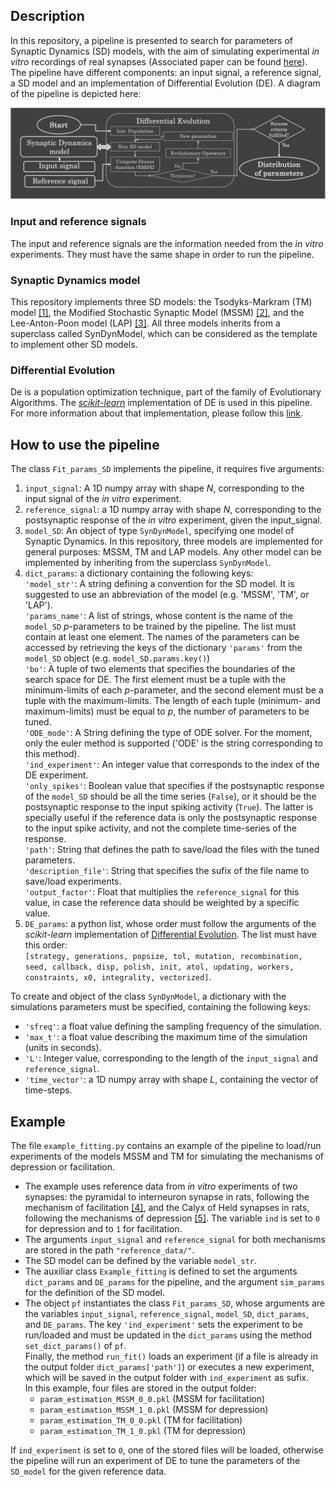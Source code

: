 ## Description
In this repository, a pipeline is presented to search for 
parameters of Synaptic Dynamics (SD) models, with the aim of simulating 
experimental _in vitro_ recordings of real synapses (Associated paper can be found [here](https://www.esann.org/sites/default/files/proceedings/2025/ES2025-111.pdf)). The pipeline have 
different components: an input signal, a reference signal, a SD model 
and an implementation of Differential Evolution (DE).
A diagram of the pipeline is depicted here:

![This is the pipeline](pipeline_.png)

### Input and reference signals
The input and reference signals are the information needed from the _in vitro_
experiments. They must have the same shape in order to run the pipeline.

### Synaptic Dynamics model
This repository implements three SD models: the Tsodyks-Markram (TM) model [[1]](http://www.scholarpedia.org/article/Short-term_synaptic_plasticity),
the Modified Stochastic Synaptic Model (MSSM) [[2]](https://ul.qucosa.de/landing-page/?tx_dlf[id]=https%3A%2F%2Ful.qucosa.de%2Fapi%2Fqucosa%253A11334%2Fmets),
and the Lee-Anton-Poon model (LAP) [[3]](https://link.springer.com/10.1007/s10827-008-0122-6).
All three models inherits from a superclass called SynDynModel, which can be 
considered as the template to implement other SD models.

### Differential Evolution 
De is a population optimization technique, part of the family of Evolutionary
Algorithms. The [_scikit-learn_](https://scikit-learn.org/stable/) implementation
of DE is used in this pipeline. For more information about that implementation,
please follow this [link](https://docs.scipy.org/doc/scipy/reference/generated/scipy.optimize.differential_evolution.html).

## How to use the pipeline
The class ```Fit_params_SD``` implements the pipeline, it requires five arguments:
1. ```input_signal```: A 1D numpy array with shape _N_, corresponding to the input 
signal of the _in vitro_ experiment.
2. ```reference_signal```: a 1D numpy array with shape _N_, corresponding to the
postsynaptic response of the _in vitro_ experiment, given the input_signal.
3. ```model_SD```: An object of type ```SynDynModel```, specifying one model of Synaptic
Dynamics. In this repository, three models are implemented for general purposes:
MSSM, TM and LAP models. Any other model can be implemented by inheriting from 
the superclass ```SynDynModel```.
4. ```dict_params```: a dictionary containing the following keys:  
   ```'model_str'```: A string defining a convention for the SD model. It is suggested
   to use an abbreviation of the model (e.g. 'MSSM', 'TM', or 'LAP').  
   ```'params_name'```: A list of strings, whose content is the name of the ```model_SD``` 
   _p_-parameters to be trained by the pipeline. The list must contain at least one 
   element. The names of the parameters can be accessed by retrieving the keys 
   of the dictionary ```'params'``` from the ```model_SD``` object (e.g. ```model_SD.params.key()```)  
   ```'bo'```: A tuple of two elements that specifies the boundaries of the search space 
   for DE. The first element must be a tuple with the minimum-limits of each _p_-parameter,
   and the second element must be a tuple with the maximum-limits. The length of each
   tuple (minimum- and maximum-limits) must be equal to _p_, the number of parameters
   to be tuned.  
   ```'ODE_mode'```: A String defining the type of ODE solver. For the moment, only the euler
    method is supported ('ODE' is the string corresponding to this method).     
   ```'ind_experiment'```: An integer value that corresponds to the index of the DE experiment.  
   ```'only_spikes'```: Boolean value that specifies if the postsynaptic response of the 
   ```model_SD``` should be all the time series (```False```), or it should be the postsynaptic
   response to the input spiking activity (```True```). The latter is specially useful if 
   the reference data is only the postsynaptic response to the input spike activity, 
   and not the complete time-series of the response.  
   ```'path'```: String that defines the path to save/load the files with the tuned parameters.    
   ```'description_file'```: String that specifies the sufix of the file name to save/load 
   experiments.    
   ```'output_factor'```: Float that multiplies the ```reference_signal``` for this value, in case
   the reference data should be weighted by a specific value.  
5. ```DE_params```: a python list, whose order must follow the arguments of the 
   _scikit-learn_ implementation of [Differential Evolution](https://docs.scipy.org/doc/scipy/reference/generated/scipy.optimize.differential_evolution.html). 
   The list must have this order:  
   ```[strategy, generations, popsize, tol, mutation, recombination, seed, callback, disp, polish, init, atol, updating, workers, constraints, x0, integrality, vectorized]```. 

To create and object of the class ```SynDynModel```, a dictionary with the simulations parameters
must be specified, containing the following keys:
* ```'sfreq'```: a float value defining the sampling frequency of the simulation.  
* ```'max_t'```: a float value describing the maximum time of the simulation (units in seconds). 
* ```'L'```: Integer value, corresponding to the length of the ```input_signal``` and ```reference_signal```.
* ```'time_vector'```: a 1D numpy array with shape _L_, containing the vector of time-steps.

## Example
The file ```example_fitting.py``` contains an example of the pipeline to load/run experiments of 
the models MSSM and TM for simulating the mechanisms of depression or facilitation.  
* The example uses reference data from _in vitro_ experiments of two synapses: the pyramidal 
  to interneuron synapse in rats, following the mechanism of facilitation [[4]](https://doi.org/10.1073/pnas.95.9.5323), 
  and the Calyx of Held synapses in rats, following the mechanisms of depression [[5]](https://doi.org/10.1523/JNEUROSCI.17-21-08137.1997).
  The variable ```ind``` is set to ```0``` for depression and to ```1``` for facilitation.
* The arguments ```input_signal``` and ```reference_signal``` for both mechanisms are stored 
  in the path ```"reference_data/"```.  
* The SD model can be defined by the variable ```model_str```. 
* The auxiliar class ```Example_fitting``` is defined to set the arguments ```dict_params``` 
  and ```DE_params``` for the pipeline, and the argument ```sim_params``` for the definition of the SD model.
* The object ```pf``` instantiates the class ```Fit_params_SD```, whose arguments are the 
  variables ```input_signal```, ```reference_signal```, ```model_SD```, ```dict_params```, and
  ```DE_params```. 
  The key ```'ind_experiment'``` sets the experiment to be run/loaded and must be updated in
  the ```dict_params``` using the method ```set_dict_params()``` of ```pf```.  
  Finally, the method ```run_fit()``` loads an experiment (if a file is already in the 
  output folder ```dict_params['path']```) or executes a new experiment, which will be saved 
  in the output folder with ```ind_experiment``` as sufix.  
  In this example, four files are stored in the output folder:  
  * ```param_estimation_MSSM_0_0.pkl``` (MSSM for facilitation)
  * ```param_estimation_MSSM_1_0.pkl``` (MSSM for depression)
  * ```param_estimation_TM_0_0.pkl``` (TM for facilitation)
  * ```param_estimation_TM_1_0.pkl``` (TM for depression)  

If ```ind_experiment``` is set to ```0```, one of the stored files will be loaded,
  otherwise the pipeline will run an experiment of DE to tune the parameters of the 
  ```SD_model``` for the given reference data.

  
